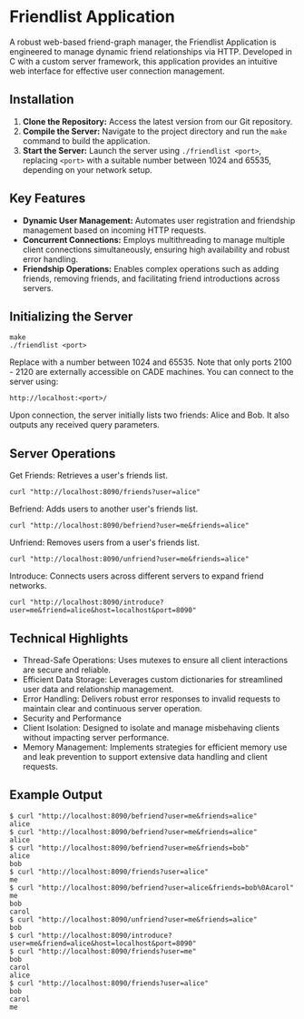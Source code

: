 # Friendlist Application

A robust web-based friend-graph manager, the Friendlist Application is engineered to manage dynamic friend relationships via HTTP. Developed in C with a custom server framework, this application provides an intuitive web interface for effective user connection management.

## Installation

1. **Clone the Repository:** Access the latest version from our Git repository.
2. **Compile the Server:** Navigate to the project directory and run the `make` command to build the application.
3. **Start the Server:** Launch the server using `./friendlist <port>`, replacing `<port>` with a suitable number between 1024 and 65535, depending on your network setup.

## Key Features

- **Dynamic User Management:** Automates user registration and friendship management based on incoming HTTP requests.
- **Concurrent Connections:** Employs multithreading to manage multiple client connections simultaneously, ensuring high availability and robust error handling.
- **Friendship Operations:** Enables complex operations such as adding friends, removing friends, and facilitating friend introductions across servers.

## Initializing the Server

```
make
./friendlist <port>
```
Replace <port> with a number between 1024 and 65535. Note that only ports 2100 - 2120 are externally accessible on CADE machines. You can connect to the server using:
```
http://localhost:<port>/
```
Upon connection, the server initially lists two friends: Alice and Bob. It also outputs any received query parameters.

## Server Operations
Get Friends: Retrieves a user's friends list.
```
curl "http://localhost:8090/friends?user=alice"
```
Befriend: Adds users to another user's friends list.
```
curl "http://localhost:8090/befriend?user=me&friends=alice"
```
Unfriend: Removes users from a user's friends list.
```
curl "http://localhost:8090/unfriend?user=me&friends=alice"
```
Introduce: Connects users across different servers to expand friend networks.
```
curl "http://localhost:8090/introduce?user=me&friend=alice&host=localhost&port=8090"
```
## Technical Highlights
- Thread-Safe Operations: Uses mutexes to ensure all client interactions are secure and reliable.
- Efficient Data Storage: Leverages custom dictionaries for streamlined user data and relationship management.
- Error Handling: Delivers robust error responses to invalid requests to maintain clear and continuous server operation.
- Security and Performance
- Client Isolation: Designed to isolate and manage misbehaving clients without impacting server performance.
- Memory Management: Implements strategies for efficient memory use and leak prevention to support extensive data handling and client requests.
## Example Output
```
$ curl "http://localhost:8090/befriend?user=me&friends=alice"
alice
$ curl "http://localhost:8090/befriend?user=me&friends=alice"
alice
$ curl "http://localhost:8090/befriend?user=me&friends=bob"
alice
bob
$ curl "http://localhost:8090/friends?user=alice"
me
$ curl "http://localhost:8090/befriend?user=alice&friends=bob%0Acarol"
me
bob
carol
$ curl "http://localhost:8090/unfriend?user=me&friends=alice"
bob
$ curl "http://localhost:8090/introduce?user=me&friend=alice&host=localhost&port=8090"
$ curl "http://localhost:8090/friends?user=me"
bob
carol
alice
$ curl "http://localhost:8090/friends?user=alice"
bob
carol
me
```
